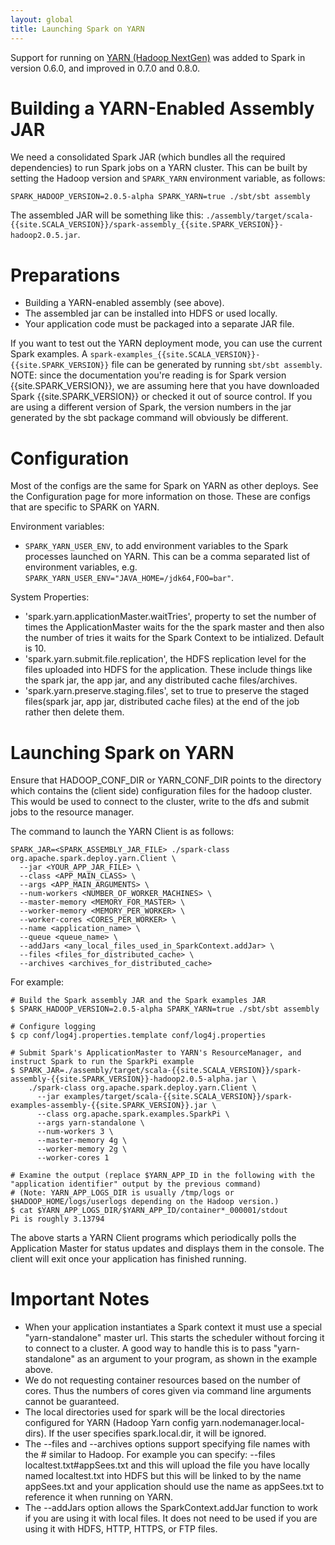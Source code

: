 ```yaml
---
layout: global
title: Launching Spark on YARN
---
```


Support for running on [YARN (Hadoop
NextGen)](http://hadoop.apache.org/docs/r2.0.2-alpha/hadoop-yarn/hadoop-yarn-site/YARN.html)
was added to Spark in version 0.6.0, and improved in 0.7.0 and 0.8.0.

# Building a YARN-Enabled Assembly JAR

We need a consolidated Spark JAR (which bundles all the required dependencies) to run Spark jobs on a YARN cluster.
This can be built by setting the Hadoop version and `SPARK_YARN` environment variable, as follows:

    SPARK_HADOOP_VERSION=2.0.5-alpha SPARK_YARN=true ./sbt/sbt assembly

The assembled JAR will be something like this:
`./assembly/target/scala-{{site.SCALA_VERSION}}/spark-assembly_{{site.SPARK_VERSION}}-hadoop2.0.5.jar`.


# Preparations

- Building a YARN-enabled assembly (see above).
- The assembled jar can be installed into HDFS or used locally.
- Your application code must be packaged into a separate JAR file.

If you want to test out the YARN deployment mode, you can use the current Spark examples. A `spark-examples_{{site.SCALA_VERSION}}-{{site.SPARK_VERSION}}` file can be generated by running `sbt/sbt assembly`. NOTE: since the documentation you're reading is for Spark version {{site.SPARK_VERSION}}, we are assuming here that you have downloaded Spark {{site.SPARK_VERSION}} or checked it out of source control. If you are using a different version of Spark, the version numbers in the jar generated by the sbt package command will obviously be different.

# Configuration

Most of the configs are the same for Spark on YARN as other deploys. See the Configuration page for more information on those.  These are configs that are specific to SPARK on YARN.

Environment variables:
* `SPARK_YARN_USER_ENV`, to add environment variables to the Spark processes launched on YARN. This can be a comma separated list of environment variables, e.g. `SPARK_YARN_USER_ENV="JAVA_HOME=/jdk64,FOO=bar"`.

System Properties:
* 'spark.yarn.applicationMaster.waitTries', property to set the number of times the ApplicationMaster waits for the the spark master and then also the number of tries it waits for the Spark Context to be intialized. Default is 10.
* 'spark.yarn.submit.file.replication', the HDFS replication level for the files uploaded into HDFS for the application. These include things like the spark jar, the app jar, and any distributed cache files/archives.
* 'spark.yarn.preserve.staging.files', set to true to preserve the staged files(spark jar, app jar, distributed cache files) at the end of the job rather then delete them.

# Launching Spark on YARN

Ensure that HADOOP_CONF_DIR or YARN_CONF_DIR points to the directory which contains the (client side) configuration files for the hadoop cluster.
This would be used to connect to the cluster, write to the dfs and submit jobs to the resource manager.

The command to launch the YARN Client is as follows:

    SPARK_JAR=<SPARK_ASSEMBLY_JAR_FILE> ./spark-class org.apache.spark.deploy.yarn.Client \
      --jar <YOUR_APP_JAR_FILE> \
      --class <APP_MAIN_CLASS> \
      --args <APP_MAIN_ARGUMENTS> \
      --num-workers <NUMBER_OF_WORKER_MACHINES> \
      --master-memory <MEMORY_FOR_MASTER> \
      --worker-memory <MEMORY_PER_WORKER> \
      --worker-cores <CORES_PER_WORKER> \
      --name <application_name> \
      --queue <queue_name> \
      --addJars <any_local_files_used_in_SparkContext.addJar> \
      --files <files_for_distributed_cache> \
      --archives <archives_for_distributed_cache>

For example:

    # Build the Spark assembly JAR and the Spark examples JAR
    $ SPARK_HADOOP_VERSION=2.0.5-alpha SPARK_YARN=true ./sbt/sbt assembly

    # Configure logging
    $ cp conf/log4j.properties.template conf/log4j.properties

    # Submit Spark's ApplicationMaster to YARN's ResourceManager, and instruct Spark to run the SparkPi example
    $ SPARK_JAR=./assembly/target/scala-{{site.SCALA_VERSION}}/spark-assembly-{{site.SPARK_VERSION}}-hadoop2.0.5-alpha.jar \
        ./spark-class org.apache.spark.deploy.yarn.Client \
          --jar examples/target/scala-{{site.SCALA_VERSION}}/spark-examples-assembly-{{site.SPARK_VERSION}}.jar \
          --class org.apache.spark.examples.SparkPi \
          --args yarn-standalone \
          --num-workers 3 \
          --master-memory 4g \
          --worker-memory 2g \
          --worker-cores 1

    # Examine the output (replace $YARN_APP_ID in the following with the "application identifier" output by the previous command)
    # (Note: YARN_APP_LOGS_DIR is usually /tmp/logs or $HADOOP_HOME/logs/userlogs depending on the Hadoop version.)
    $ cat $YARN_APP_LOGS_DIR/$YARN_APP_ID/container*_000001/stdout
    Pi is roughly 3.13794

The above starts a YARN Client programs which periodically polls the Application Master for status updates and displays them in the console. The client will exit once your application has finished running.

# Important Notes

- When your application instantiates a Spark context it must use a special "yarn-standalone" master url. This starts the scheduler without forcing it to connect to a cluster. A good way to handle this is to pass "yarn-standalone" as an argument to your program, as shown in the example above.
- We do not requesting container resources based on the number of cores. Thus the numbers of cores given via command line arguments cannot be guaranteed.
- The local directories used for spark will be the local directories configured for YARN (Hadoop Yarn config yarn.nodemanager.local-dirs). If the user specifies spark.local.dir, it will be ignored.
- The --files and --archives options support specifying file names with the # similar to Hadoop. For example you can specify: --files localtest.txt#appSees.txt and this will upload the file you have locally named localtest.txt into HDFS but this will be linked to by the name appSees.txt and your application should use the name as appSees.txt to reference it when running on YARN.
- The --addJars option allows the SparkContext.addJar function to work if you are using it with local files. It does not need to be used if you are using it with HDFS, HTTP, HTTPS, or FTP files.
